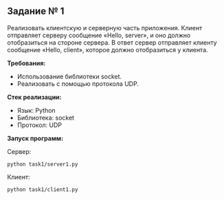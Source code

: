 ## Задание № 1

Реализовать клиентскую и серверную часть приложения. Клиент отправляет серверу сообщение «Hello, server», и оно должно отобразиться на стороне сервера. В ответ сервер отправляет клиенту сообщение «Hello, client», которое должно отобразиться у клиента.

**Требования:**

- Использование библиотеки socket.
- Реализовать с помощью протокола UDP.


**Стек реализации:**

- Язык: Python
- Библиотека: socket
- Протокол: UDP

**Запуск программ:**

Сервер:

```
python task1/server1.py
```

Клиент:

```
python task1/client1.py
```

